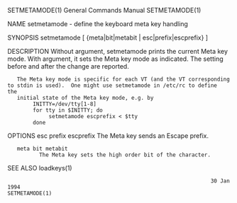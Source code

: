 SETMETAMODE(1)                                                General Commands Manual                                               SETMETAMODE(1)

NAME
       setmetamode - define the keyboard meta key handling

SYNOPSIS
       setmetamode [ {meta|bit|metabit | esc|prefix|escprefix} ]

DESCRIPTION
       Without argument, setmetamode prints the current Meta key mode.  With argument, it sets the Meta key mode as indicated.  The setting before
       and after the change are reported.

       The Meta key mode is specific for each VT (and the VT corresponding to stdin is used).  One might use setmetamode in /etc/rc to define  the
       initial state of the Meta key mode, e.g. by
            INITTY=/dev/tty[1-8]
            for tty in $INITTY; do
                 setmetamode escprefix < $tty
            done

OPTIONS
       esc prefix escprefix
              The Meta key sends an Escape prefix.

       meta bit metabit
              The Meta key sets the high order bit of the character.

SEE ALSO
       loadkeys(1)

                                                                    30 Jan 1994                                                     SETMETAMODE(1)
